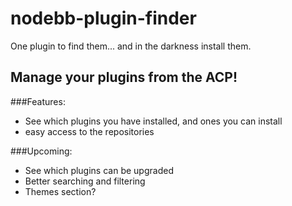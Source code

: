 nodebb-plugin-finder
====================

One plugin to find them...
and in the darkness install them.

Manage your plugins from the ACP!
-------
###Features: 
* See which plugins you have installed, and ones you can install
* easy access to the repositories

###Upcoming:
* See which plugins can be upgraded
* Better searching and filtering
* Themes section?
